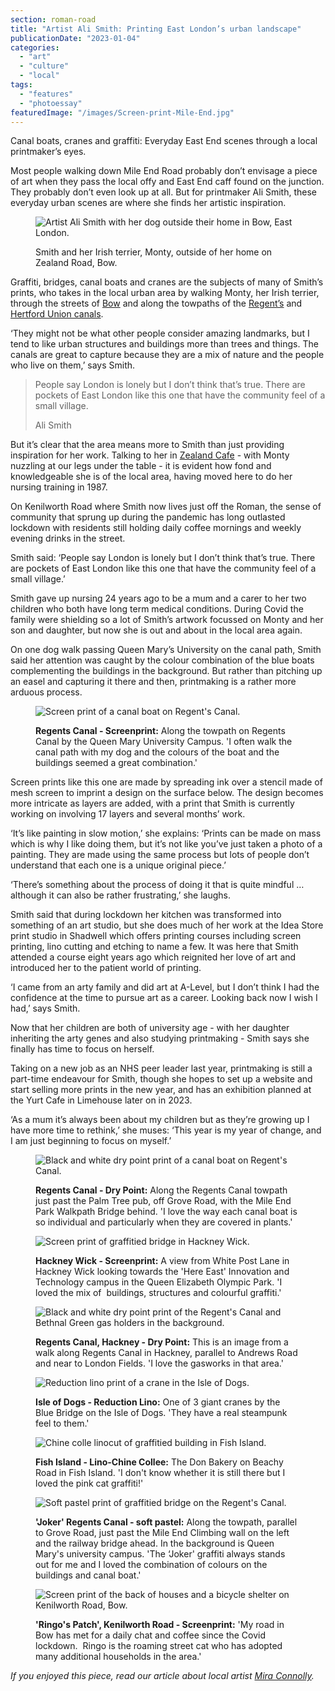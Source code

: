 ```yaml
---
section: roman-road
title: "Artist Ali Smith: Printing East London’s urban landscape"
publicationDate: "2023-01-04"
categories: 
  - "art"
  - "culture"
  - "local"
tags: 
  - "features"
  - "photoessay"
featuredImage: "/images/Screen-print-Mile-End.jpg"
---
```


Canal boats, cranes and graffiti: Everyday East End scenes through a local printmaker’s eyes. 

Most people walking down Mile End Road probably don’t envisage a piece of art when they pass the local offy and East End caff found on the junction. They probably don’t even look up at all. But for printmaker Ali Smith, these everyday urban scenes are where she finds her artistic inspiration. 

<figure>

![Artist Ali Smith with her dog outside their home in Bow, East London.](/images/Ali-Smith-artist-Bow-1024x683.jpg)

<figcaption>

Smith and her Irish terrier, Monty, outside of her home on Zealand Road, Bow.

</figcaption>

</figure>

Graffiti, bridges, canal boats and cranes are the subjects of many of Smith’s prints, who takes in the local urban area by walking Monty, her Irish terrier, through the streets of [Bow](https://romanroadlondon.com/what-is-person-from-bow-called/) and along the towpaths of the [Regent’s](https://romanroadlondon.com/regents-canal-limehouse-basin-dawn-photos/) and [Hertford Union canals](https://romanroadlondon.com/hertford-union-canal-history-victoria-park/). 

‘They might not be what other people consider amazing landmarks, but I tend to like urban structures and buildings more than trees and things. The canals are great to capture because they are a mix of nature and the people who live on them,’ says Smith.  

> People say London is lonely but I don’t think that’s true. There are pockets of East London like this one that have the community feel of a small village.
> 
> Ali Smith

But it’s clear that the area means more to Smith than just providing inspiration for her work. Talking to her in [Zealand Cafe](https://romanroadlondon.com/best-coffee-places/) - with Monty nuzzling at our legs under the table - it is evident how fond and knowledgeable she is of the local area, having moved here to do her nursing training in 1987. 

On Kenilworth Road where Smith now lives just off the Roman, the sense of community that sprung up during the pandemic has long outlasted lockdown with residents still holding daily coffee mornings and weekly evening drinks in the street.

Smith said: ‘People say London is lonely but I don’t think that’s true. There are pockets of East London like this one that have the community feel of a small village.’

Smith gave up nursing 24 years ago to be a mum and a carer to her two children who both have long term medical conditions. During Covid the family were shielding so a lot of Smith’s artwork focussed on Monty and her son and daughter, but now she is out and about in the local area again. 

On one dog walk passing Queen Mary’s University on the canal path, Smith said her attention was caught by the colour combination of the blue boats complementing the buildings in the background. But rather than pitching up an easel and capturing it there and then, printmaking is a rather more arduous process. 

<figure>

![Screen print of a canal boat on Regent's Canal.](/images/Screen-print-Regents-Canal-1024x683.jpg)

<figcaption>

**Regents Canal - Screenprint:** Along the towpath on Regents Canal by the Queen Mary University Campus. 'I often walk the canal path with my dog and the colours of the boat and the buildings seemed a great combination.'

</figcaption>

</figure>

Screen prints like this one are made by spreading ink over a stencil made of mesh screen to imprint a design on the surface below. The design becomes more intricate as layers are added, with a print that Smith is currently working on involving 17 layers and several months’ work. 

‘It’s like painting in slow motion,’ she explains: ‘Prints can be made on mass which is why I like doing them, but it’s not like you’ve just taken a photo of a painting. They are made using the same process but lots of people don’t understand that each one is a unique original piece.’ 

‘There’s something about the process of doing it that is quite mindful … although it can also be rather frustrating,’ she laughs.  

Smith said that during lockdown her kitchen was transformed into something of an art studio, but she does much of her work at the Idea Store print studio in Shadwell which offers printing courses including screen printing, lino cutting and etching to name a few. It was here that Smith attended a course eight years ago which reignited her love of art and introduced her to the patient world of printing. 

‘I came from an arty family and did art at A-Level, but I don’t think I had the confidence at the time to pursue art as a career. Looking back now I wish I had,’ says Smith. 

Now that her children are both of university age - with her daughter inheriting the arty genes and also studying printmaking - Smith says she finally has time to focus on herself. 

Taking on a new job as an NHS peer leader last year, printmaking is still a part-time endeavour for Smith, though she hopes to set up a website and start selling more prints in the new year, and has an exhibition planned at the Yurt Cafe in Limehouse later on in 2023. 

‘As a mum it’s always been about my children but as they’re growing up I have more time to rethink,’ she muses: ‘This year is my year of change, and I am just beginning to focus on myself.’

<figure>

![Black and white dry point print of a canal boat on Regent's Canal.](/images/Drypoint-Regents-Canal-1024x683.jpg)

<figcaption>

**Regents Canal - Dry Point:** Along the Regents Canal towpath just past the Palm Tree pub, off Grove Road, with the Mile End Park Walkpath Bridge behind. 'I love the way each canal boat is so individual and particularly when they are covered in plants.'

</figcaption>

</figure>

<figure>

![Screen print of graffitied bridge in Hackney Wick.](/images/Screen-print-Hackney-Wick-1024x683.jpg)

<figcaption>

**Hackney Wick - Screenprint:** A view from White Post Lane in Hackney Wick looking towards the 'Here East' Innovation and Technology campus in the Queen Elizabeth Olympic Park. 'I loved the mix of  buildings, structures and colourful graffiti.'

</figcaption>

</figure>

<figure>

![Black and white dry point print of the Regent's Canal and Bethnal Green gas holders in the background.](/images/Dry-Point-Regents-Canal-Hackney.jpg)

<figcaption>

**Regents Canal, Hackney - **Dry Point**:** This is an image from a walk along Regents Canal in Hackney, parallel to Andrews Road and near to London Fields. 'I love the gasworks in that area.'

</figcaption>

</figure>

<figure>

![Reduction lino print of a crane in the Isle of Dogs.](/images/Reduction-Lino-Isle-of-Dogs-1.jpg)

<figcaption>

**Isle of Dogs - **Reduction Lino**:** One of 3 giant cranes by the Blue Bridge on the Isle of Dogs. 'They have a real steampunk feel to them.'

</figcaption>

</figure>

<figure>

![Chine colle linocut of graffitied building in Fish Island.](/images/Lino-Chine-Collee-Fish-Island-1024x683.jpg)

<figcaption>

**Fish Island - **Lino-Chine Collee**:** The Don Bakery on Beachy Road in Fish Island. 'I don't know whether it is still there but I loved the pink cat graffiti!'

</figcaption>

</figure>

<figure>

![Soft pastel print of graffitied bridge on the Regent's Canal.](/images/Joker-Regents-Canal-soft-pastel-1024x683.jpg)

<figcaption>

**'Joker' Regents Canal - soft pastel:** Along the towpath, parallel to Grove Road, just past the Mile End Climbing wall on the left and the railway bridge ahead. In the background is Queen Mary's university campus. 'The ‘Joker' graffiti always stands out for me and I loved the combination of colours on the buildings and canal boat.'   


</figcaption>

</figure>

<figure>

![Screen print of the back of houses and a bicycle shelter on Kenilworth Road, Bow.](/images/Screen-print-Ringos-Patch-Kenilworth-Road.jpg)

<figcaption>

**'Ringo's Patch', Kenilworth Road - Screenprint:** 'My road in Bow has met for a daily chat and coffee since the Covid lockdown.  Ringo is the roaming street cat who has adopted many additional households in the area.' 

</figcaption>

</figure>

_If you enjoyed this piece, read our article about local artist_ [_Mira Connolly_](https://romanroadlondon.com/mira-connolly-artist-east-london/)_._ 
